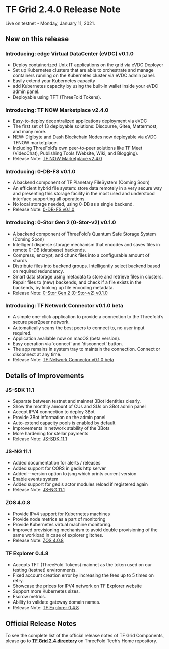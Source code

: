 # TF Grid 2.4.0 Release Note

Live on testnet - Monday, January 11, 2021.

## New on this release

### Introducing: edge Virtual DataCenter (eVDC) v0.1.0
  - Deploy containerized Unix IT applications on the grid via eVDC Deployer
  - Set up Kubernetes clusters that are able to orchestrate and manage containers running on the Kubernetes cluster via eVDC admin panel.
  - Easily extend your Kubernetes capacity
  - add Kubernetes capacity by using the built-in wallet inside your eVDC admin panel.
  - Deployable using TFT (ThreeFold Tokens).


### Introducing: TF NOW Marketplace v2.4.0
- Easy-to-deploy decentralized applications deployment via eVDC
- The first set of 13 deployable solutions: Discourse, Gitea, Mattermost, and many more.
- NEW: Digibyte and Dash Blockchain Nodes now deployable via eVDC TFNOW marketplace.
- Including ThreeFold’s own peer-to-peer solutions like TF Meet (VideoChat), Publishing Tools (Website, Wiki, and Blogging).
- Release Note: [TF NOW Marketplace v2.4.0](https://github.com/threefoldtech/vdc-solutions-charts/releases)


### Introducing: 0-DB-FS v0.1.0
- A backend component of TF Planetary FileSystem (Coming Soon)
- An efficient hybrid file system: store data remotely in a very secure way and presenting this storage facility in the most used and understood interface supporting all operations.
- No local storage needed, using 0-DB as a single backend.
- Release Note: [0-DB-FS v0.1.0](https://github.com/threefoldtech/0-db-fs/releases/tag/v0.1.0)


### Introducing: 0-Stor Gen 2 (0-Stor-v2) v0.1.0
- A backend component of ThreeFold’s Quantum Safe Storage System (Coming Soon)
- Intelligent disperse storage mechanism that encodes and saves files in remote 0-DB (database) backends.
- Compress, encrypt, and chunk files into a configurable amount of shards 
- Distribute files into backend groups. Intelligently select backend based on required redundancy.
- Smart data storage using metadata to store and retrieve files in clusters. Repair files to (new) backends, and check if a file exists in the backends, by looking up file encoding metadata.
- Release Note: [0-Stor Gen 2 (0-Stor-v2) v0.1.0](https://github.com/threefoldtech/0-stor_v2/releases/tag/v0.1.0)


### Introducing: TF Network Connector v0.1.0 beta
- A simple one-click application to provide a connection to the Threefold’s secure peer2peer network.
- Automatically scans the best peers to connect to, no user input required.
- Application available now on macOS (beta version).
- Easy operation via ‘connect’ and ‘disconnect’ button.
- The app remains in system tray to maintain the connection. Connect or disconnect at any time.
- Release Note: [TF Network Connector v0.1.0 beta](https://github.com/threefoldtech/yggdrasil-desktop-client)

## Details of Improvements

### JS-SDK 11.1
- Separate between testnet and mainnet 3Bot identities clearly.
- Show the monthly amount of CUs and SUs on 3Bot admin panel
- Accept IPV4 connection to deploy 3Bot
- Provide 3Bot information on the admin panel
- Auto-extend capacity pools is enabled by default
- Improvements in network stability of the 3Bots
- More hardening for stellar payments
- Release Note: [JS-SDK 11.1](https://github.com/threefoldtech/js-sdk/releases)

### JS-NG 11.1
- Added documentation for alerts / releases
- Added support for CORS in gedis http server 
- Added --version option to jsng which prints current version
- Enable events system
- Added support for gedis actor modules reload if registered again
- Release Note: [JS-NG 11.1](https://github.com/threefoldtech/js-ng/releases)

### ZOS 4.0.8
- Provide IPv4 support for Kubernetes machines
- Provide node metrics as a part of monitoring
- Provide Kubernetes virtual machine monitoring.
- Improved provisioning mechanism to avoid double provisioning of the same workload in case of explorer glitches.
- Release Note: [ZOS 4.0.8](https://github.com/threefoldtech/zos/releases/tag/v0.4.8)

### TF Explorer 0.4.8
- Accepts TFT (ThreeFold Tokens) mainnet as the token used on our testing (testnet) environments.
- Fixed account creation error by increasing the fees up to 5 times on retry.
- Showcase the prices for IPV4 network on TF Explorer website
- Support more Kubernetes sizes.
- Escrow metrics.
- Ability to validate gateway domain names.
- Release Note: [TF Explorer 0.4.8](https://github.com/threefoldtech/tfexplorer/releases/tag/v0.4.8)


## Official Release Notes

To see the complete list of the official release notes of TF Grid Components, please go to [__TF Grid 2.4 directory__](https://github.com/threefoldtech/home/blob/master/products/tfgrid2.4.md) on ThreeFold Tech’s Home repository. 

